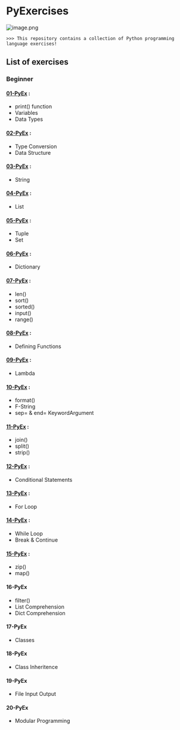 # PyExercises
![image.png](https://github.com/siniorone/PyExercises/raw/main/PyExercises.jpg)
```
>>> This repository contains a collection of Python programming language exercises!
```
## List of exercises 
### Beginner
#### [01-PyEx](https://github.com/siniorone/PyExercises/blob/main/Exercise/01_PyEx.ipynb) : 
*   print() function 
*   Variables 
*   Data Types 
#### [02-PyEx](https://github.com/siniorone/PyExercises/blob/main/Exercise/02_PyEx.ipynb) :
*   Type Conversion
*   Data Structure
#### [03-PyEx](https://github.com/siniorone/PyExercises/blob/main/Exercise/03_PyEx.ipynb) :
*   String
#### [04-PyEx](https://github.com/siniorone/PyExercises/blob/main/Exercise/04_PyEx.ipynb) :
*   List
#### [05-PyEx](https://github.com/siniorone/PyExercises/blob/main/Exercise/05_PyEx.ipynb) :
*   Tuple
*   Set 
#### [06-PyEx](https://github.com/siniorone/PyExercises/blob/main/Exercise/06_PyEx.ipynb) :
*   Dictionary
#### [07-PyEx](https://github.com/siniorone/PyExercises/blob/main/Exercise/07_PyEx.ipynb) :
*   len()
*   sort()
*   sorted() 
*   input()
*   range()
#### [08-PyEx](https://github.com/siniorone/PyExercises/blob/main/Exercise/08_PyEx.ipynb) :
*   Defining Functions
#### [09-PyEx](https://github.com/siniorone/PyExercises/blob/main/Exercise/09_PyEx.ipynb) :
*   Lambda
#### [10-PyEx](https://github.com/siniorone/PyExercises/blob/main/Exercise/10_PyEx.ipynb) :
*   format()
*   F-String
*   sep= & end= KeywordArgument
#### [11-PyEx](https://github.com/siniorone/PyExercises/blob/main/Exercise/11_PyEx.ipynb) :
*    join()
*   split()
*   strip()

#### [12-PyEx](https://github.com/siniorone/PyExercises/blob/main/Exercise/12_PyEx.ipynb) :
*   Conditional Statements
#### [13-PyEx](https://github.com/siniorone/PyExercises/blob/main/Exercise/13_PyEx.ipynb) :
*   For Loop
#### [14-PyEx](https://github.com/siniorone/PyExercises/blob/main/Exercise/14_PyEx.ipynb) :
*   While Loop
*   Break & Continue
#### [15-PyEx](https://github.com/siniorone/PyExercises/blob/main/Exercise/15_PyEx.ipynb) :
*   zip()
*   map() 
#### 16-PyEx
*   filter() 
*   List Comprehension 
*   Dict Comprehension 
#### 17-PyEx
*   Classes
#### 18-PyEx
*   Class Inheritence  
#### 19-PyEx
*   File Input Output
#### 20-PyEx
*   Modular Programming
